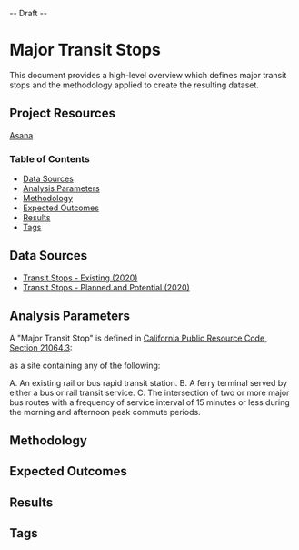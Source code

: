 -- Draft --

# Major Transit Stops

This document provides a high-level overview which defines major transit stops and the methodology applied to create the resulting dataset.

## Project Resources

[Asana](https://app.asana.com/0/229355710745434/1195212354291165)

### Table of Contents

- [Data Sources](#data-sources)
- [Analysis Parameters](#analysis-parameters)
- [Methodology](#methodology)
- [Expected Outcomes](#expected-outcomes)
- [Results](#results)
- [Tags](#tags)

## Data Sources

- [Transit Stops - Existing (2020)](https://arcgis.ad.mtc.ca.gov/portal/home/item.html?id=3faf8401623b48ae8d70f7a71d7365c9)
- [Transit Stops - Planned and Potential (2020)](https://arcgis.ad.mtc.ca.gov/portal/home/item.html?id=18a6239819b048fab9c87bb4d7649560)

## Analysis Parameters

A "Major Transit Stop" is defined in [California Public Resource Code, Section 21064.3](https://leginfo.legislature.ca.gov/faces/codes_displaySection.xhtml?lawCode=PRC&sectionNum[…].3.&highlight=true&keyword=%22major%20transit%20stop%22): 

as a site containing any of the following:

A. An existing rail or bus rapid transit station.
B. A ferry terminal served by either a bus or rail transit service.
C. The intersection of two or more major bus routes with a frequency of service interval of 15 minutes or less during the morning and afternoon peak commute periods.

## Methodology

## Expected Outcomes

## Results

## Tags
